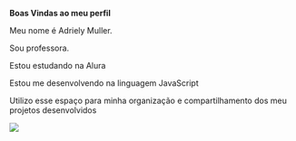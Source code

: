 **Boas Vindas ao meu perfil**

 Meu nome é Adriely Muller.
  
Sou professora.

Estou estudando na Alura

Estou me desenvolvendo na linguagem JavaScript

Utilizo esse espaço para minha organização e compartilhamento dos meu projetos desenvolvidos

![](https://media1.tenor.com/m/bRbdU4WeOzMAAAAC/2020-bye.gif )


